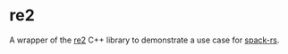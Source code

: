 re2
===

A wrapper of the [re2](https://github.com/google/re2) C++ library to demonstrate a use case for [spack-rs](https://github.com/cosmicexplorer/spack-rs).
